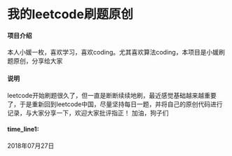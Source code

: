 # 我的leetcode刷题原创

#### 项目介绍
本人小媛一枚，喜欢学习，喜欢coding。尤其喜欢算法coding，本项目是小媛刷题原创，分享给大家

#### 说明
leetcode开始刷题很久了，但一直是断断续续地刷，最近感觉基础越来越重要了，于是重新回到leetcode中国，尽量坚持每日一题，并将自己的原创代码进行记录，与大家分享一下，欢迎大家批评指正！
加油，狗子们

#### time_line1:
2018年07月27日
